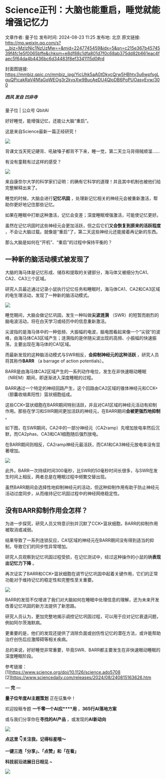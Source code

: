 # Science正刊：大脑也能重启，睡觉就能增强记忆力

文章作者: 量子位
发布时间: 2024-08-23 11:25
发布地: 北京
原文链接: http://mp.weixin.qq.com/s?__biz=MzIzNjc1NzUzMw==&mid=2247745459&idx=5&sn=c215e367b4574539f4fc1e5f0065bffe&chksm=e8df88c1dfa801d7f0c68ab375dd82b661eac4faec5f64da4b4436bc6d34483f8ef3341115d0#rd

封面图链接: https://mmbiz.qpic.cn/mmbiz_jpg/YicUhk5aAGtDkycQrw5HBhtv3u6wpfsgLguQPicakRaV4NfaGqWEOg3r2kysXw9BucAeDU4QloDB6PoPUOasyEvw/300

##### 西风 发自 凹非寺  
量子位 | 公众号 QbitAI

好好睡觉，能增强记忆，还能让大脑“重启”。

这是来自Science最新一篇正经研究！

![](https://mmbiz.qpic.cn/mmbiz_png/YicUhk5aAGtDkycQrw5HBhtv3u6wpfsgLsgib9sgTPX3foEAgbicQJUaBUzxiaeTfAExTUKP3CVZx0G3tqIkbPictIg/640?wx_fmt=png&from=appmsg)

背课文当天死记硬背、吼破嗓子都背不下来，睡一觉，第二天立马背得贼顺溜……

有没有童鞋有过这样的感受？

![](https://mmbiz.qpic.cn/mmbiz_png/YicUhk5aAGtDkycQrw5HBhtv3u6wpfsgLfE6Hsfo6xdMkTOM90u2hV5ApYmSibGsY6NgDPzxXmiaD3kGndvwn1vpg/640?wx_fmt=png&from=appmsg)

来自康奈尔大学的科学家们证明：的确有它科学的道理！并且其中机制也被他们给完整解释出来了。

睡觉的时候，大脑会进行**记忆巩固** ，处理新记忆相关的神经元会被重新激活，帮助你更好地记住那些记忆。

如果在睡眠中打断这种激活，记忆会变差；深度睡眠增强激活，可能使记忆更好。

虽然在记忆巩固时这些神经元会更加活跃，但之后它们**又会恢复到原来的活跃程度** ，不会让大脑过载。就像是“重启”了，第二天这些神经元还能接着再记新的东西。

那么大脑是如何在“开机”、“重启”的过程中保持平衡的？

## 一种新的脑活动模式被发现了

大脑的海马体是记忆形成、储存和提取的关键部分，海马体又被细分为CA1、CA2、CA3三个区域。

研究人员最近通过记录小鼠执行记忆任务和睡眠时，海马体CA1、CA2和CA3区域的电生理活动，发现了一种新的脑活动模式。

![](https://mmbiz.qpic.cn/mmbiz_png/YicUhk5aAGtDkycQrw5HBhtv3u6wpfsgLicb2U68lMQYBtib6Js0u8aj3TU3ASYjaoLOrhXULz7XIBOhW4T0bV7XQ/640?wx_fmt=png&from=appmsg)

睡觉期间，大脑会做记忆巩固，发生一种叫做**尖波涟漪** （SWR）的短暂而剧烈的脑电波活动，将在白天学习或经历中的信息重新激活。

尖波指的是海马体中的一种低频、大振幅的电波，脑电图看起来像一个“尖锐”的波峰，由海马体CA3区域产生；涟漪指的是伴随尖波出现的高频、小振幅的快速振荡，主要出现在海马体的CA1区域。

而最新发现的这种脑活动模式与SWR相反，**会抑制神经元的这种活跃** ，研究人员将其称作**BARR** （a barrage of action
potentials）。

BARR是由海马体CA2区域产生的一系列动作电位，发生在非快速眼动睡眠（NREM）期间，即逐渐进入深度睡眠的过程。

BARR通过一个特定的神经回路产生，这个回路由CA2区域的锥体神经元和CCK+（胆囊收缩素阳性）篮状细胞组成。

这些CCK+篮状细胞在BARR期间特别活跃，并且对CA1区域的神经元活动有抑制作用。那些在学习和SWR期间更加活跃的神经元，在BARR期间**会被更强烈地抑制**
。

如下图，在SWR期间，CA2中的一部分神经元（CA2ramp）先增加放电率然后沉默，而CA2phas、CA3和CA1细胞随后强烈放电。

在BARR期间则相反，CA2ramp神经元最活跃，而CA1和CA3神经元放电率没有显著增加。

![](https://mmbiz.qpic.cn/mmbiz_png/YicUhk5aAGtDkycQrw5HBhtv3u6wpfsgLcFZP7WfsictxNq734YcNH577oaThOMf6GxURUGfe7Souk0UwicicWoK7A/640?wx_fmt=png&from=appmsg)

此外，BARR一次持续时间300毫秒，比SWR的50毫秒时间长很多，与SWR在发生时间上相反，两者总是在睡眠过程中频繁交替出现。

虽然BARR期间会选择性地抑制神经元的活动，但这种抑制作用有助于防止神经元活动过度同步，从而维持记忆巩固过程中的神经网络稳定性。

## 没有BARR抑制作用会怎样？

为进一步探究，研究人员又特意识别并沉默了CCK+篮状细胞，BARR的抑制作用被取消或减弱。

结果导致了一系列连锁反应，CA1区域的神经元在BARR期间没有得到适当的抑制，导致它们的同步性异常增加。

研究人员观察到记忆巩固过程受损，在记忆测试中，经过这种操作的小鼠的确**表现出记忆力下降** 。

再次证实了BARR和CCK+篮状细胞在调节记忆巩固中起着关键作用，它们的正常功能对于维持记忆的稳定性和完整性至关重要。

![](https://mmbiz.qpic.cn/mmbiz_png/YicUhk5aAGtDkycQrw5HBhtv3u6wpfsgLIzuWelrnp9ZspiahBwvCY7wRaUnETP3aoX2wLB5ibhPfvhzYlp55U4lA/640?wx_fmt=png&from=appmsg)

BARR的发现不仅增进了我们对大脑如何在睡眠中处理信息的理解，还为未来开发改善记忆巩固的新方法提供了新思路。

研究人员认为，更加完整地揭示调控记忆巩固过程，可以用于应对记忆衰退问题，例如阿尔茨海默病。

更重要的是，他们的发现还提供了消除负面或创伤性记忆的潜在方法，或许能帮助治疗创伤后应激障碍等相关疾病。

总的来说，好好睡觉非常重要，毕竟SWR、BARR都主要发生在非快速眼动睡眠的深度睡眠阶段。

参考链接：  
[1]https://www.science.org/doi/10.1126/science.ado5708  
[2]https://www.sciencedaily.com/releases/2024/08/240815163626.htm

— **完** —

**量子位年度AI主题策划** 正在征集中！

欢迎投稿专题 **一千零一个AI应****用** ，**365行AI落地方案**

或与我们分享你在**寻找的AI产品** ，或发现的**AI新动向**

![](https://mmbiz.qpic.cn/mmbiz_png/YicUhk5aAGtDpTavEwUl8aOlFLGHaPnaKXJcMUeJtGXVLliac6P6XxYHIKhnz0NPUgVvlrXAvJC33ibh8aYDdyudA/640?wx_fmt=png&from=appmsg)

  

**点这里 👇关注我，记得标星哦～**

**一键三连「分享」、「点赞」和「在看」**

**科技前沿进展日日相见 ~**

![](https://mmbiz.qpic.cn/mmbiz_svg/g9RQicMD01M0tYoRQT2cMQRmPS5ZDyrrfzeksiay90KaDzlGBH61icqHxmgFKfvfXtVuwTHV740CDLAaXU1LIfZyoJEpYKcRIiaE/640?wx_fmt=svg)

